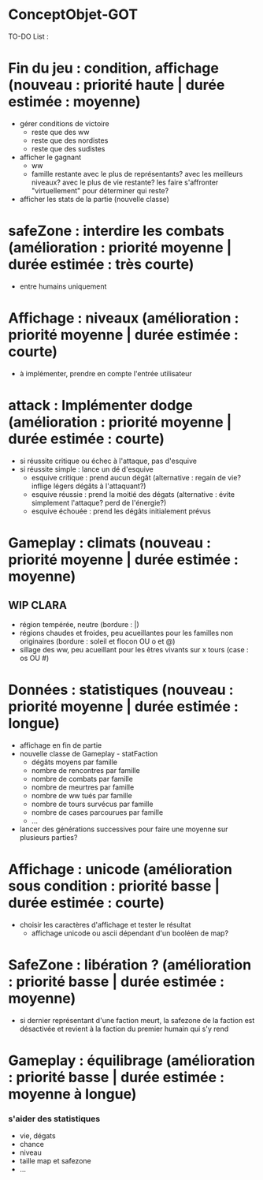# ConceptObjet-GOT

TO-DO List :

# Fin du jeu : condition, affichage (nouveau : priorité haute | durée estimée : moyenne)
- gérer conditions de victoire
    - reste que des ww
    - reste que des nordistes
    - reste que des sudistes
- afficher le gagnant
    - ww
    - famille restante avec le plus de représentants? avec les meilleurs niveaux? avec le plus de vie restante? les faire s'affronter "virtuellement" pour déterminer qui reste?
- afficher les stats de la partie (nouvelle classe)

# safeZone : interdire les combats (amélioration : priorité moyenne | durée estimée : très courte)
- entre humains uniquement

# Affichage : niveaux (amélioration : priorité moyenne | durée estimée : courte)
- à implémenter, prendre en compte l'entrée utilisateur

# attack : Implémenter dodge (amélioration : priorité moyenne | durée estimée : courte)
- si réussite critique ou échec à l'attaque, pas d'esquive
- si réussite simple : lance un dé d'esquive
    - esquive critique : prend aucun dégât (alternative : regain de vie? inflige légers dégâts à l'attaquant?)
    - esquive réussie : prend la moitié des dégats (alternative : évite simplement l'attaque? perd de l'énergie?)
    - esquive échouée : prend les dégâts initialement prévus

# Gameplay : climats (nouveau : priorité moyenne | durée estimée : moyenne)
## WIP CLARA
- région tempérée, neutre (bordure : |)
- régions chaudes et froides, peu acueillantes pour les familles non originaires (bordure : soleil et flocon OU o et @)
- sillage des ww, peu acueillant pour les êtres vivants sur x tours (case : os OU #)

# Données : statistiques (nouveau : priorité moyenne | durée estimée : longue)
- affichage en fin de partie
- nouvelle classe de Gameplay - statFaction
    - dégâts moyens par famille
    - nombre de rencontres par famille
    - nombre de combats par famille
    - nombre de meurtres par famille
    - nombre de ww tués par famille
    - nombre de tours survécus par famille
    - nombre de cases parcourues par famille
    - ...
- lancer des générations successives pour faire une moyenne sur plusieurs parties?

# Affichage : unicode (amélioration sous condition : priorité basse | durée estimée : courte)
- choisir les caractères d'affichage et tester le résultat
    - affichage unicode ou ascii dépendant d'un booléen de map?

# SafeZone : libération ? (amélioration : priorité basse | durée estimée : moyenne)
- si dernier représentant d'une faction meurt, la safezone de la faction est désactivée et revient à la faction du premier humain qui s'y rend

# Gameplay : équilibrage (amélioration : priorité basse | durée estimée : moyenne à longue)
### s'aider des statistiques
- vie, dégats
- chance
- niveau
- taille map et safezone
- ...
